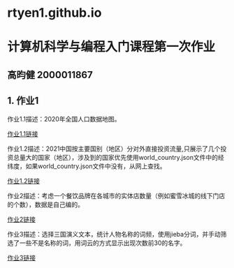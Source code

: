 # rtyen1.github.io
# 计算机科学与编程入门课程第一次作业
## 高昀健 2000011867 
## 1. 作业1
作业1.1描述：2020年全国人口数据地图。

[作业1.1链接](https://rtyen1.github.io/全国人口数据地图2020_map.html)

作业1.2描述：2021中国按主要国别（地区）分对外直接投资流量,只展示了几个投资总量大的国家（地区），涉及到的国家优先使用world_country.json文件中的经纬度，如果world_country.json文件中没有，从网上查找。

[作业1.2链接](https://rtyen1.github.io/2021中国按主要国别（地区）分对外直接投资流量.html)

作业2描述：考虑一个餐饮品牌在各城市的实体店数量（例如蜜雪冰城的线下门店的个数），数据是自己编的。

[作业2链接](https://rtyen1.github.io/某品牌实体店数量.html)

作业3描述：选择三国演义文本，统计人物名称的词频，使用jieba分词，并手动筛选了一些不是名称的词，用词云的方式显示出现次数前30的名字。

[作业3链接]()
